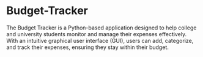 # Budget-Tracker
The Budget Tracker is a Python-based application designed to help college and university students monitor and manage their expenses effectively. With an intuitive graphical user interface (GUI), users can add, categorize, and track their expenses, ensuring they stay within their budget.
